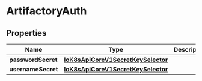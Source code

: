 
# ArtifactoryAuth

## Properties
Name | Type | Description | Notes
------------ | ------------- | ------------- | -------------
**passwordSecret** | [**IoK8sApiCoreV1SecretKeySelector**](IoK8sApiCoreV1SecretKeySelector.md) |  |  [optional]
**usernameSecret** | [**IoK8sApiCoreV1SecretKeySelector**](IoK8sApiCoreV1SecretKeySelector.md) |  |  [optional]



